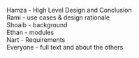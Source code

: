 Hamza - High Level Design and Conclusion  
Rami - use cases & design rationale  
Shoaib - background  
Ethan - modules  
Nart - Requirements  
Everyone - full text and about the others  
